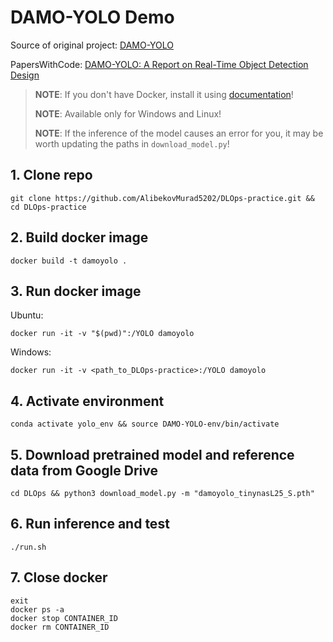 # DAMO-YOLO Demo

Source of original project: [DAMO-YOLO](https://github.com/tinyvision/DAMO-YOLO.git)

PapersWithCode: [DAMO-YOLO: A Report on Real-Time Object Detection Design](https://paperswithcode.com/paper/damo-yolo-a-report-on-real-time-object)

> __NOTE__: If you don't have Docker, install it using [documentation](https://docs.docker.com/get-docker/)!
>
> __NOTE__: Available only for Windows and Linux!
>
> __NOTE__: If the inference of the model causes an error for you, it may be worth updating the paths in `download_model.py`!

## 1. Clone repo
```
git clone https://github.com/AlibekovMurad5202/DLOps-practice.git && cd DLOps-practice
```

## 2. Build docker image
```
docker build -t damoyolo .
```

## 3. Run docker image
Ubuntu:
```
docker run -it -v "$(pwd)":/YOLO damoyolo
```
Windows:
```
docker run -it -v <path_to_DLOps-practice>:/YOLO damoyolo
```

## 4. Activate environment
```
conda activate yolo_env && source DAMO-YOLO-env/bin/activate
```

## 5. Download pretrained model and reference data from Google Drive
```
cd DLOps && python3 download_model.py -m "damoyolo_tinynasL25_S.pth"
```

## 6. Run inference and test
```
./run.sh
```

## 7. Close docker
```
exit
docker ps -a
docker stop CONTAINER_ID
docker rm CONTAINER_ID
```
